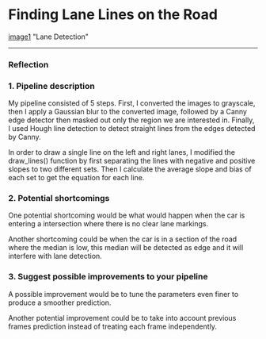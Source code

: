 # **Finding Lane Lines on the Road** 


[//]: # (Image References)

[image1](./test_images_output/solidWhiteCurve.jpg) "Lane Detection"

---

### Reflection

### 1. Pipeline description

My pipeline consisted of 5 steps. First, I converted the images to grayscale, then I apply a Gaussian
blur to the converted image, followed by a Canny edge detector then masked out only the region we are
interested in. Finally, I used Hough line detection to detect straight lines from the edges detected by
Canny.

In order to draw a single line on the left and right lanes, I modified the draw_lines() function by first
separating the lines with negative and positive slopes to two different sets. Then I calculate the average
slope and bias of each set to get the equation for each line.


### 2. Potential shortcomings


One potential shortcoming would be what would happen when the car is entering a intersection where
there is no clear lane markings.

Another shortcoming could be when the car is in a section of the road where the median is low, this
median will be detected as edge and it will interfere with lane detection.


### 3. Suggest possible improvements to your pipeline

A possible improvement would be to tune the parameters even finer to produce a smoother prediction.

Another potential improvement could be to take into account previous frames prediction instead of
treating each frame independently.
